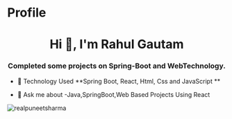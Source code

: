 # Profile

<h1 align="center">Hi 👋, I'm Rahul Gautam</h1>
<h3 align="center">Completed some projects on Spring-Boot and WebTechnology.</h3>
 

- 🌱 Technology Used **Spring Boot, React, Html, Css and JavaScript **

- 💬 Ask me about -Java,SpringBoot,Web Based Projects Using React

<p align="left"> <img src="https://komarev.com/ghpvc/?username=realpuneetsharma&label=Profile%20views&color=0e75b6&style=flat" alt="realpuneetsharma" /> </p>
